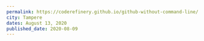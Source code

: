```yaml
---
permalink: https://coderefinery.github.io/github-without-command-line/
city: Tampere
dates: August 13, 2020
published_date: 2020-08-09
---
```

